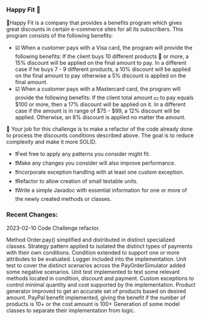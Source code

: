 ### Happy Fit 🙂
📃Happy Fit is a company that provides a benefits program which gives great discounts in certain e-commerce sites for all its subscribers.
This program consists of the following benefits:
- ☑️ When a customer pays with a Visa card, the program will provide the following benefits:
If the client buys 10 different products 🛒 or more, a 15% discount will be applied on the final amount to pay. 
In a different case if he buys 7 - 9 different products, a 10% discount will be applied on the final amount to pay
otherwise a 5% discount is applied on the final amount.
- ☑️ When a customer pays with a Mastercard card, the program will provide the following benefits:
If the client total amount 💵 to pay equals $100 or more, then a 17% discount will be applied on it. 
In a different case if the amount is in range of $75 - $99, a 12% discount will be applied. Otherwise, 
an 8% discount is applied no matter the amount.

🏁 Your job for this challenge is to make a refactor of the code already done to process the discounts conditions described above.
The goal is to reduce complexity and make it more SOLID. 
- ❗Feel free to apply any patterns you consider might fit. 
- ❗Make any changes you consider will also improve performance. 
- ❗Incorporate exception handling with at least one custom exception.
- ❗Refactor to allow creation of small testable units.
- ❗Write a simple Javadoc with essential information for one or more of the newly created methods or classes.

### Recent Changes:
2023-02-10
Code Challenge refactor.

Method Order.pay() simplified and distributed in distinct specialized classes.
Strategy pattern applied to isolated the distinct types of payments with their own conditions.
Condition extended to support one or more attributes to be evaluated.
Logger included into the implementation.
Unit test to cover the distinct scenarios across the PayOrderSimulator added some negative scenarios.
Unit test implemented to test some relevant methods located in condition, discount and payment.
Custom exceptions to control minimal quantity and cost supported by the implementation.
Product generator improved to get an accurate set of products based on desired amount.
PayPal benefit implemented, giving the benefit if the number of products is 10+ or the cost amount is 100+
Generation of some model classes to separate their implementation from logic.

